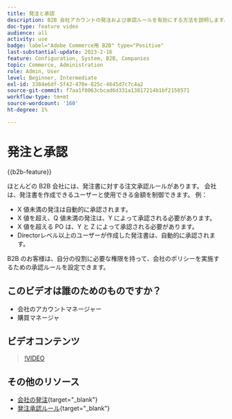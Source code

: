 ```yaml
---
title: 発注と承認
description: B2B 会社アカウントの発注および承認ルールを有効にする方法を説明します。
doc-type: feature video
audience: all
activity: use
badge: label="Adobe Commerce用 B2B" type="Positive"
last-substantial-update: 2023-2-16
feature: Configuration, System, B2B, Companies
topic: Commerce, Administration
role: Admin, User
level: Beginner, Intermediate
exl-id: 3384e6df-5f42-470e-825c-4645d7c7c4a2
source-git-commit: f7aa1f0063cbcad6d331a13817214b1bf2158571
workflow-type: tm+mt
source-wordcount: '160'
ht-degree: 1%

---
```


# 発注と承認

{{b2b-feature}}

ほとんどの B2B 会社には、発注書に対する注文承認ルールがあります。 会社は、発注書を作成できるユーザーと使用できる金額を制御できます。 例：

- X 値未満の発注は自動的に承認されます。
- X 値を超え、Q 値未満の発注は、Y によって承認される必要があります。
- X 値を超える PO は、Y と Z によって承認される必要があります。
- Directorレベル以上のユーザーが作成した発注書は、自動的に承認されます。

B2B のお客様は、自分の役割に必要な権限を持って、会社のポリシーを実施するための承認ルールを設定できます。

## このビデオは誰のためのものですか？

- 会社のアカウントマネージャー
- 購買マネージャ

## ビデオコンテンツ

>[!VIDEO](https://video.tv.adobe.com/v/344450?quality=12&learn=on)

## その他のリソース

- [会社の発注](https://experienceleague.adobe.com/docs/commerce-admin/b2b/purchase-orders/purchase-order-flow.html){target="_blank"}
- [発注承認ルール](https://experienceleague.adobe.com/docs/commerce-admin/b2b/purchase-orders/account-dashboard-approval-rules.html){target="_blank"}
